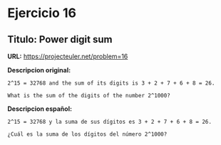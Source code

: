 Ejercicio 16
============

Titulo: Power digit sum
-----------------------

**URL:** https://projecteuler.net/problem=16


**Descripcion original:**

    2^15 = 32768 and the sum of its digits is 3 + 2 + 7 + 6 + 8 = 26.

    What is the sum of the digits of the number 2^1000?


**Descripcion español:**

    2^15 = 32768 y la suma de sus dígitos es 3 + 2 + 7 + 6 + 8 = 26.

    ¿Cuál es la suma de los dígitos del número 2^1000?